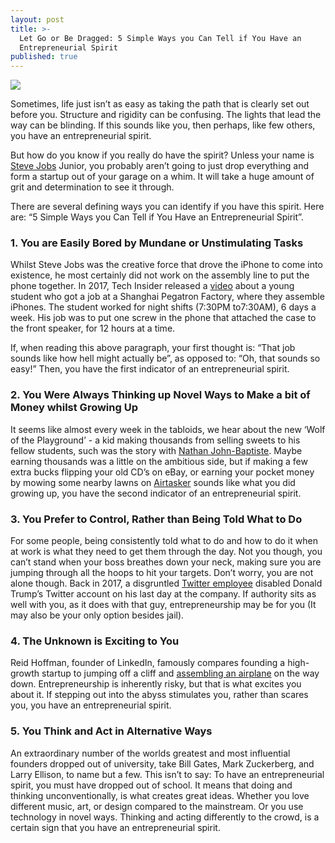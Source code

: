 ```yaml
---
layout: post
title: >-
  Let Go or Be Dragged: 5 Simple Ways you Can Tell if You Have an
  Entrepreneurial Spirit
published: true
---
```


![]({{site.baseurl}}/_posts/Lake%20Jump.jpg)

Sometimes, life just isn’t as easy as taking the path that is clearly set out before you. Structure and rigidity can be confusing. The lights that lead the way can be blinding. If this sounds like you, then perhaps, like few others, you have an entrepreneurial spirit. 

But how do you know if you really do have the spirit? Unless your name is [Steve Jobs](https://en.wikipedia.org/wiki/Steve_Jobs) Junior, you probably aren’t going to just drop everything and form a startup out of your garage on a whim. It will take a huge amount of grit and determination to see it through. 

There are several defining ways you can identify if you have this spirit. Here are: “5 Simple Ways you Can Tell if You Have an Entrepreneurial Spirit”.

### **1. You are Easily Bored by Mundane or Unstimulating Tasks**

Whilst Steve Jobs was the creative force that drove the iPhone to come into existence, he most certainly did not work on the assembly line to put the phone together. In 2017, Tech Insider released a [video](https://youtu.be/EDYT36np2mA) about a young student who got a job at a Shanghai Pegatron Factory, where they assemble iPhones. The student worked for night shifts (7:30PM to7:30AM), 6 days a week. His job was to put one screw in the phone that attached the case to the front speaker, for 12 hours at a time. 

If, when reading this above paragraph, your first thought is: “That job sounds like how hell might actually be”, as opposed to: “Oh, that sounds so easy!” Then, you have the first indicator of an entrepreneurial spirit.

### **2. You Were Always Thinking up Novel Ways to Make a bit of Money whilst Growing Up**

It seems like almost every week in the tabloids, we hear about the new ‘Wolf of the Playground’ - a kid making thousands from selling sweets to his fellow students, such was the story with [Nathan John-Baptiste](https://www.independent.co.uk/news/uk/home-news/teenager-tuck-shop-wolf-walthamstow-1150-week-earn-school-nathan-john-baptiste-north-london-a7834996.html). Maybe earning thousands was a little on the ambitious side, but if making a few extra bucks flipping your old CD’s on eBay, or earning your pocket money by mowing some nearby lawns on [Airtasker](https://www.news.com.au/technology/online/social/how-australias-top-airtasker-made-171000-using-the-service/news-story/f986d3d892a354b55ac67c0c27358b76) sounds like what you did growing up, you have the second indicator of an entrepreneurial spirit.

### **3. You Prefer to Control, Rather than Being Told What to Do**

For some people, being consistently told what to do and how to do it when at work is what they need to get them through the day. Not you though, you can’t stand when your boss breathes down your neck, making sure you are jumping through all the hoops to hit your targets. Don’t worry, you are not alone though. Back in 2017, a disgruntled [Twitter employee](https://techcrunch.com/2017/11/29/meet-the-man-who-deactivated-trumps-twitter-account/) disabled Donald Trump’s Twitter account on his last day at the company. If authority sits as well with you, as it does with that guy, entrepreneurship may be for you (It may also be your only option besides jail).

### **4. The Unknown is Exciting to You**

Reid Hoffman, founder of LinkedIn, famously compares founding a high-growth startup to jumping off a cliff and [assembling an airplane](https://www.fastcompany.com/3009831/how-linkedins-reid-hoffman-jumped-off-a-cliff-and-built-an-airplane) on the way down. Entrepreneurship is inherently risky, but that is what excites you about it. If stepping out into the abyss stimulates you, rather than scares you, you have an entrepreneurial spirit.

### **5. You Think and Act in Alternative Ways**

An extraordinary number of the worlds greatest and most influential founders dropped out of university, take Bill Gates, Mark Zuckerberg, and Larry Ellison, to name but a few. This isn’t to say: To have an entrepreneurial spirit, you must have dropped out of school. It means that doing and thinking unconventionally, is what creates great ideas. Whether you love different music, art, or design compared to the mainstream. Or you use technology in novel ways. Thinking and acting differently to the crowd, is a certain sign that you have an entrepreneurial spirit.
